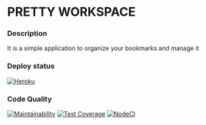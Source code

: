 # PRETTY WORKSPACE
### Description
It is a simple application to organize your bookmarks and manage it
### Deploy status
[![Heroku](https://pyheroku-badge.herokuapp.com/?app=powerful-taiga-19167)](https://powerful-taiga-19167.herokuapp.com/)
### Code Quality
[![Maintainability](https://api.codeclimate.com/v1/badges/67d5d871ac80896dc124/maintainability)](https://codeclimate.com/github/Ziprion/pretty-workplace/maintainability)
[![Test Coverage](https://api.codeclimate.com/v1/badges/67d5d871ac80896dc124/test_coverage)](https://codeclimate.com/github/Ziprion/pretty-workplace/test_coverage)
[![NodeCI](https://github.com/Ziprion/pretty-workplace/actions/workflows/node-ci.yml/badge.svg)](https://github.com/Ziprion/pretty-workplace/actions/workflows/node-ci.yml)
